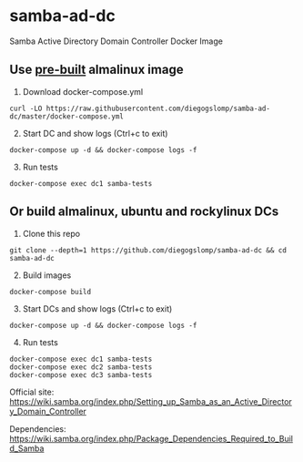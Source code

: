 # samba-ad-dc

Samba Active Directory Domain Controller Docker Image

## Use [pre-built](https://hub.docker.com/r/diegogslomp/samba-ad-dc) almalinux image

1. Download docker-compose.yml
```
curl -LO https://raw.githubusercontent.com/diegogslomp/samba-ad-dc/master/docker-compose.yml
```

2. Start DC and show logs (Ctrl+c to exit)
```
docker-compose up -d && docker-compose logs -f
```

3. Run tests
```
docker-compose exec dc1 samba-tests
```

## Or build almalinux, ubuntu and rockylinux DCs

1. Clone this repo
```
git clone --depth=1 https://github.com/diegogslomp/samba-ad-dc && cd samba-ad-dc
```

2. Build images
```
docker-compose build
```

3. Start DCs and show logs (Ctrl+c to exit)
```
docker-compose up -d && docker-compose logs -f
```

4. Run tests
```
docker-compose exec dc1 samba-tests
docker-compose exec dc2 samba-tests
docker-compose exec dc3 samba-tests
```

Official site: https://wiki.samba.org/index.php/Setting_up_Samba_as_an_Active_Directory_Domain_Controller

Dependencies: https://wiki.samba.org/index.php/Package_Dependencies_Required_to_Build_Samba
